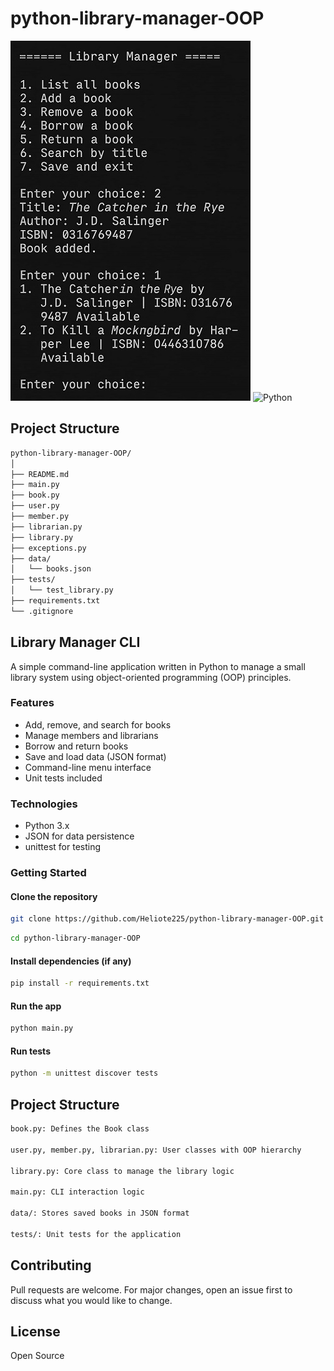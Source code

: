 # python-library-manager-OOP

![CLI Demo](assets/screenshot.jpg)
![Python](https://img.shields.io/badge/python-3.x-blue.svg)

## Project Structure

```bash
python-library-manager-OOP/
│
├── README.md
├── main.py
├── book.py
├── user.py
├── member.py
├── librarian.py
├── library.py
├── exceptions.py
├── data/
│   └── books.json
├── tests/
│   └── test_library.py
├── requirements.txt
└── .gitignore
```

## Library Manager CLI

A simple command-line application written in Python to manage a small library system using object-oriented programming (OOP) principles.

### Features

- Add, remove, and search for books
- Manage members and librarians
- Borrow and return books
- Save and load data (JSON format)
- Command-line menu interface
- Unit tests included

### Technologies

- Python 3.x
- JSON for data persistence
- unittest for testing

### Getting Started

#### Clone the repository
```bash
git clone https://github.com/Heliote225/python-library-manager-OOP.git
```
```bash
cd python-library-manager-OOP
```
#### Install dependencies (if any)

```bash
pip install -r requirements.txt
```

#### Run the app

```bash
python main.py
```

#### Run tests

```bash
python -m unittest discover tests
```

## Project Structure

```bash
book.py: Defines the Book class

user.py, member.py, librarian.py: User classes with OOP hierarchy

library.py: Core class to manage the library logic

main.py: CLI interaction logic

data/: Stores saved books in JSON format

tests/: Unit tests for the application
```

## Contributing
Pull requests are welcome. For major changes, open an issue first to discuss what you would like to change.

## License
Open Source
